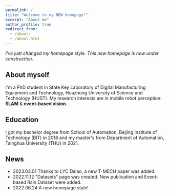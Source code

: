 ```yaml
---
permalink: /
title: "Welcome to my NEW homepage!"
excerpt: "About me"
author_profile: true
redirect_from: 
  - /about/
  - /about.html
---
```


*I've just changed my homepage style. This new homepage is now under construction.*

## About myself
I'm a PhD student in State Key Laboratory of Digital Manufacturing Equipment and Technology, Huazhong University of Science and Technology (HUST). My research interests are in mobile robot perception: **SLAM** & **event-based vision**.

## Education
I got my bachelor degree from School of Automation, Beijing Institute of Technology (BIT) in 2018 and my master's from Department of Automation, Tsinghua University (THU) in 2021. 

## News
- 2023.03.01 Thanks to LYC Dalao, a new T-MECH paper was added.
- 2022.11.12 "Datasets" page was created. New publication and Event-based Rain Dataset were added.
- 2022.06.24 A new homepage style!
